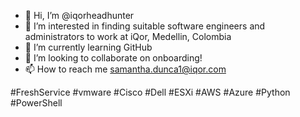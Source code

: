 - 👋 Hi, I’m @iqorheadhunter
- 👀 I’m interested in finding suitable software engineers and administrators to work at iQor, Medellin, Colombia 
- 🌱 I’m currently learning GitHub
- 💞️ I’m looking to collaborate on onboarding!
- 📫 How to reach me samantha.dunca1@iqor.com 

<!---
iqorheadhunter/iqorheadhunter is a ✨ special ✨ repository because its `README.md` (this file) appears on your GitHub profile.
You can click the Preview link to take a look at your changes.
--->
#FreshService #vmware #Cisco #Dell #ESXi #AWS #Azure #Python #PowerShell
